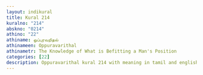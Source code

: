 ```yaml
---
layout: indikural
title: Kural 214
kuralno: "214"
abskno: "0214"
athino: "22"
athiname: ஒப்புரவறிதல்
athinameen: Oppuravarithal
athinametr: The Knowledge of What is Befitting a Man's Position
categories: [22]
description: Oppuravarithal kural 214 with meaning in tamil and english 
---
```


